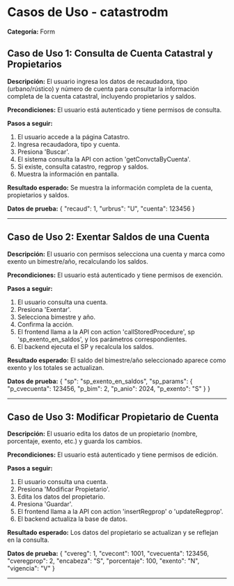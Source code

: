 # Casos de Uso - catastrodm

**Categoría:** Form

## Caso de Uso 1: Consulta de Cuenta Catastral y Propietarios

**Descripción:** El usuario ingresa los datos de recaudadora, tipo (urbano/rústico) y número de cuenta para consultar la información completa de la cuenta catastral, incluyendo propietarios y saldos.

**Precondiciones:**
El usuario está autenticado y tiene permisos de consulta.

**Pasos a seguir:**
1. El usuario accede a la página Catastro.
2. Ingresa recaudadora, tipo y cuenta.
3. Presiona 'Buscar'.
4. El sistema consulta la API con action 'getConvctaByCuenta'.
5. Si existe, consulta catastro, regprop y saldos.
6. Muestra la información en pantalla.

**Resultado esperado:**
Se muestra la información completa de la cuenta, propietarios y saldos.

**Datos de prueba:**
{ "recaud": 1, "urbrus": "U", "cuenta": 123456 }

---

## Caso de Uso 2: Exentar Saldos de una Cuenta

**Descripción:** El usuario con permisos selecciona una cuenta y marca como exento un bimestre/año, recalculando los saldos.

**Precondiciones:**
El usuario está autenticado y tiene permisos de exención.

**Pasos a seguir:**
1. El usuario consulta una cuenta.
2. Presiona 'Exentar'.
3. Selecciona bimestre y año.
4. Confirma la acción.
5. El frontend llama a la API con action 'callStoredProcedure', sp 'sp_exento_en_saldos', y los parámetros correspondientes.
6. El backend ejecuta el SP y recalcula los saldos.

**Resultado esperado:**
El saldo del bimestre/año seleccionado aparece como exento y los totales se actualizan.

**Datos de prueba:**
{ "sp": "sp_exento_en_saldos", "sp_params": { "p_cvecuenta": 123456, "p_bim": 2, "p_anio": 2024, "p_exento": "S" } }

---

## Caso de Uso 3: Modificar Propietario de Cuenta

**Descripción:** El usuario edita los datos de un propietario (nombre, porcentaje, exento, etc.) y guarda los cambios.

**Precondiciones:**
El usuario está autenticado y tiene permisos de edición.

**Pasos a seguir:**
1. El usuario consulta una cuenta.
2. Presiona 'Modificar Propietario'.
3. Edita los datos del propietario.
4. Presiona 'Guardar'.
5. El frontend llama a la API con action 'insertRegprop' o 'updateRegprop'.
6. El backend actualiza la base de datos.

**Resultado esperado:**
Los datos del propietario se actualizan y se reflejan en la consulta.

**Datos de prueba:**
{ "cvereg": 1, "cvecont": 1001, "cvecuenta": 123456, "cveregprop": 2, "encabeza": "S", "porcentaje": 100, "exento": "N", "vigencia": "V" }

---

